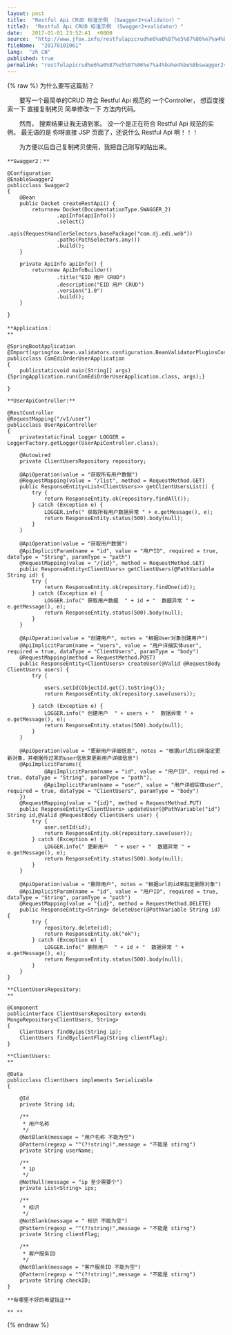 ```yaml
---
layout: post
title:  "Restful Api CRUD 标准示例 （Swagger2+validator）"
title2:  "Restful Api CRUD 标准示例 （Swagger2+validator）"
date:   2017-01-01 23:52:41  +0800
source:  "http://www.jfox.info/restfulapicrud%e6%a0%87%e5%87%86%e7%a4%ba%e4%be%8bswagger2validator.html"
fileName:  "20170101061"
lang:  "zh_CN"
published: true
permalink: "restfulapicrud%e6%a0%87%e5%87%86%e7%a4%ba%e4%be%8bswagger2validator.html"
---
```

{% raw %}
为什么要写这篇贴？

　　要写一个最简单的CRUD 符合 Restful Api    规范的  一个Controller， 想百度搜索一下 直接复制拷贝 简单修改一下 方法内代码。

　　然而， 搜索结果让我无语到家。 没一个是正在符合 Restful Api 规范的实例。 最无语的是 你呀直接 JSP 页面了，还说什么  Restful Api 啊！！！

　　为方便以后自己复制拷贝使用，我把自己刚写的贴出来。

    **Swagger2：**

    @Configuration
    @EnableSwagger2
    publicclass Swagger2
    {
        @Bean
        public Docket createRestApi() {
            returnnew Docket(DocumentationType.SWAGGER_2)
                    .apiInfo(apiInfo())
                    .select()
                    .apis(RequestHandlerSelectors.basePackage("com.dj.edi.web"))
                    .paths(PathSelectors.any())
                    .build();
        }
    
        private ApiInfo apiInfo() {
            returnnew ApiInfoBuilder()
                    .title("EID 用户 CRUD")
                    .description("EID 用户 CRUD")
                    .version("1.0")
                    .build();
        }
    
    }

    **Application：
    **

    @SpringBootApplication
    @Import(springfox.bean.validators.configuration.BeanValidatorPluginsConfiguration.class)
    publicclass ComEdiOrderUserApplication
    {
        publicstaticvoid main(String[] args) {SpringApplication.run(ComEdiOrderUserApplication.class, args);}
    
    }

    **UserApiController:**

    @RestController
    @RequestMapping("/v1/user")
    publicclass UserApiController
    {
        privatestaticfinal Logger LOGGER = LoggerFactory.getLogger(UserApiController.class);
    
        @Autowired
        private ClientUsersRepository repository;
    
        @ApiOperation(value = "获取所有用户数据")
        @RequestMapping(value = "/list", method = RequestMethod.GET)
        public ResponseEntity<List<ClientUsers>> getClientUsersList() {
            try {
                return ResponseEntity.ok(repository.findAll());
            } catch (Exception e) {
                LOGGER.info(" 获取所有用户数据异常 " + e.getMessage(), e);
                return ResponseEntity.status(500).body(null);
            }
        }
    
        @ApiOperation(value = "获取用户数据")
        @ApiImplicitParam(name = "id", value = "用户ID", required = true, dataType = "String", paramType = "path")
        @RequestMapping(value = "/{id}", method = RequestMethod.GET)
        public ResponseEntity<ClientUsers> getClientUsers(@PathVariable String id) {
            try {
                return ResponseEntity.ok(repository.findOne(id));
            } catch (Exception e) {
                LOGGER.info(" 获取用户数据  " + id + "  数据异常 " + e.getMessage(), e);
                return ResponseEntity.status(500).body(null);
            }
        }
    
        @ApiOperation(value = "创建用户", notes = "根据User对象创建用户")
        @ApiImplicitParam(name = "users", value = "用户详细实体user", required = true, dataType = "ClientUsers", paramType = "body")
        @RequestMapping(method = RequestMethod.POST)
        public ResponseEntity<ClientUsers> createUser(@Valid @RequestBody ClientUsers users) {
            try {
    
                users.setId(ObjectId.get().toString());
                return ResponseEntity.ok(repository.save(users));
    
            } catch (Exception e) {
                LOGGER.info(" 创建用户  " + users + "  数据异常 " + e.getMessage(), e);
                return ResponseEntity.status(500).body(null);
            }
        }
    
        @ApiOperation(value = "更新用户详细信息", notes = "根据url的id来指定更新对象，并根据传过来的user信息来更新用户详细信息")
        @ApiImplicitParams({
                @ApiImplicitParam(name = "id", value = "用户ID", required = true, dataType = "String", paramType = "path"),
                @ApiImplicitParam(name = "user", value = "用户详细实体user", required = true, dataType = "ClientUsers", paramType = "body")
        })
        @RequestMapping(value = "{id}", method = RequestMethod.PUT)
        public ResponseEntity<ClientUsers> updateUser(@PathVariable("id") String id,@Valid @RequestBody ClientUsers user) {
            try {
                user.setId(id);
                return ResponseEntity.ok(repository.save(user));
            } catch (Exception e) {
                LOGGER.info(" 更新用户  " + user + "  数据异常 " + e.getMessage(), e);
                return ResponseEntity.status(500).body(null);
            }
        }
    
        @ApiOperation(value = "删除用户", notes = "根据url的id来指定删除对象")
        @ApiImplicitParam(name = "id", value = "用户ID", required = true, dataType = "String", paramType = "path")
        @RequestMapping(value = "{id}", method = RequestMethod.DELETE)
        public ResponseEntity<String> deleteUser(@PathVariable String id) {
            try {
                repository.delete(id);
                return ResponseEntity.ok("ok");
            } catch (Exception e) {
                LOGGER.info(" 删除用户  " + id + "  数据异常 " + e.getMessage(), e);
                return ResponseEntity.status(500).body(null);
            }
        }
    }

    **ClientUsersRepository:
    **

    @Component
    publicinterface ClientUsersRepository extends MongoRepository<ClientUsers, String>
    {
        ClientUsers findByips(String ip);
        ClientUsers findByclientFlag(String clientFlag);
    }

    **ClientUsers:
    **

    @Data
    publicclass ClientUsers implements Serializable
    {
    
        @Id
        private String id;
    
        /**
         * 用户名称
         */
        @NotBlank(message = "用户名称 不能为空")
        @Pattern(regexp = "^(?!string)",message = "不能是 stirng")
        private String userName;
    
        /**
         * ip
         */
        @NotNull(message = "ip 至少需要个")
        private List<String> ips;
    
        /**
         * 标识
         */
        @NotBlank(message = " 标识 不能为空")
        @Pattern(regexp = "^(?!string)",message = "不能是 stirng")
        private String clientFlag;
    
        /**
         * 客户服务ID
         */
        @NotBlank(message = "客户服务ID 不能为空")
        @Pattern(regexp = "^(?!string)",message = "不能是 stirng")
        private String checkID;
    }

    **有哪里不好的希望指正**

    ** **
{% endraw %}